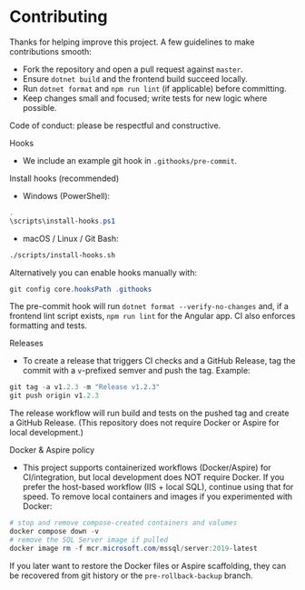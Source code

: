 # Contributing

Thanks for helping improve this project. A few guidelines to make contributions smooth:

- Fork the repository and open a pull request against `master`.
- Ensure `dotnet build` and the frontend build succeed locally.
- Run `dotnet format` and `npm run lint` (if applicable) before committing.
- Keep changes small and focused; write tests for new logic where possible.

Code of conduct: please be respectful and constructive.

Hooks
- We include an example git hook in `.githooks/pre-commit`.

Install hooks (recommended)
- Windows (PowerShell):

```powershell
.
\scripts\install-hooks.ps1
```

- macOS / Linux / Git Bash:

```bash
./scripts/install-hooks.sh
```

Alternatively you can enable hooks manually with:

```powershell
git config core.hooksPath .githooks
```

The pre-commit hook will run `dotnet format --verify-no-changes` and, if a frontend lint script exists, `npm run lint` for the Angular app. CI also enforces formatting and tests.

Releases
- To create a release that triggers CI checks and a GitHub Release, tag the commit with a `v`-prefixed semver and push the tag. Example:

```powershell
git tag -a v1.2.3 -m "Release v1.2.3"
git push origin v1.2.3
```

The release workflow will run build and tests on the pushed tag and create a GitHub Release. (This repository does not require Docker or Aspire for local development.)

Docker & Aspire policy
- This project supports containerized workflows (Docker/Aspire) for CI/integration, but local development does NOT require Docker. If you prefer the host-based workflow (IIS + local SQL), continue using that for speed. To remove local containers and images if you experimented with Docker:

```powershell
# stop and remove compose-created containers and volumes
docker compose down -v
# remove the SQL Server image if pulled
docker image rm -f mcr.microsoft.com/mssql/server:2019-latest
```

If you later want to restore the Docker files or Aspire scaffolding, they can be recovered from git history or the `pre-rollback-backup` branch.
